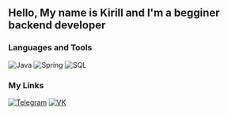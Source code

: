## Hello, My name is Kirill and I'm a begginer backend developer
 
### Languages and Tools
 ![Java](https://img.shields.io/badge/-Java-151719??style=for-the-badge&logo=java&logoColor=ffffff)
 ![Spring](https://img.shields.io/badge/-Spring-151719??style=for-the-badge&logo=spring&logoColor=00a550)
 ![SQL](https://img.shields.io/badge/-SQL-151719??style=for-the-badge&logo=postgresql&logoColor=0000ff)

### My Links
 [![Telegram](https://img.shields.io/badge/-Telegram-151719??style=for-the-badge&logo=telegram&logoColor=42aaff)](https://t.me/Kirillkus773)
 [![VK](https://img.shields.io/badge/-VK-151719??style=for-the-badge&logo=vk&logoColor=0000ff)](https://vk.com/killerufrost)
 
